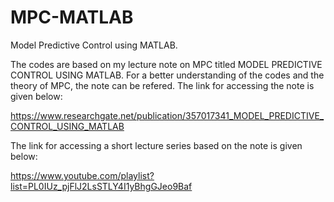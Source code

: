 # MPC-MATLAB
Model Predictive Control using MATLAB.

The codes are based on my lecture note on MPC titled MODEL PREDICTIVE CONTROL USING MATLAB. 
For a better understanding of the codes and the theory of MPC, the note can be refered. The link for accessing the note is given below:

https://www.researchgate.net/publication/357017341_MODEL_PREDICTIVE_CONTROL_USING_MATLAB

The link for accessing a short lecture series based on the note is given below:

https://www.youtube.com/playlist?list=PL0IUz_pjFlJ2LsSTLY4I1yBhgGJeo9Baf
